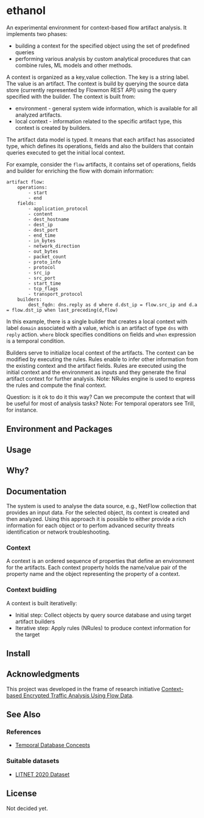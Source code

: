 # ethanol

An experimental environment for context-based flow artifact analysis. It implements two phases:

* building a context for the specified object using the set of predefined queries
* performing various analysis by custom analytical procedures that can combine rules, ML models and other methods.

A context is organized as a key,value collection. The key is a string label. The value is an artifact. 
The context is build by querying the source data store (currently represented by Flowmon REST API)
using the query specified with the builder.
The context is built from: 

* environment -  general system wide information, which is available for all analyzed artifacts. 
* local context - information related to the specific artifact type, this context is created by builders.

The artifact data model is typed. It means that each artifact has associated type, which 
defines its operations, fields and also the builders that contain queries executed to get the initial local context. 

For example, consider the `flow` artifacts, it contains set of operations, fields and builder for enriching the flow
with domain information:

```
artifact flow:
    operations:
        - start
        - end
    fields:
        - application_protocol
        - content
        - dest_hostname
        - dest_ip
        - dest_port
        - end_time
        - in_bytes
        - network_direction
        - out_bytes
        - packet_count
        - proto_info
        - protocol
        - src_ip
        - src_port
        - start_time
        - tcp_flags
        - transport_protocol
    builders:
        dest_fqdn: dns.reply as d where d.dst_ip = flow.src_ip and d.a = flow.dst_ip when last_preceding(d,flow) 
```
In this example, there is a single builder that creates a local context with label `domain` associated 
with a value, which is an artifact of type `dns` with `reply` action. `where` block specifies conditions
on fields and `when` expression is a temporal condition. 

Builders serve to initialize local context of the artifacts. The context can be modified by executing the rules. 
Rules enable to infer other information from the existing context and the artifact fields. 
Rules are executed using the initial context and the environment as inputs and they generate the final artifact context for further analysis. 
Note: NRules engine is used to express the rules and compute the final context.

Question: is it ok to do it this way? Can we precompute the context that will be useful for most of analysis tasks?
Note: For temporal operators see Trill, for instance.

## Environment and Packages 

## Usage

## Why?

## Documentation

The system is used to analyse the data source, e.g., NetFlow collection that provides an input data. For the selected object, its context 
is created and then analyzed. Using this approach it is possible to either provide a rich information for each object or to perfom advanced
security threats identification or network troubleshooting. 


### Context

A context is an ordered sequence of properties that define an environment for the artifacts.
Each context property holds the name/value pair of the property name and the object representing the property of a context.

### Context buidling

A context is built iterativelly:

* Initial step: Collect objects by query source database and using target artifact builders
* Iterative step: Apply rules (NRules) to produce context information for the target

## Install

## Acknowledgments

This project was developed in the frame of research initiative [Context-based Encrypted Traffic Analysis Using Flow Data](https://www.fit.vut.cz/research/project/1445/.en).

## See Also

### References

* [Temporal Database Concepts](https://www.cs.uct.ac.za/mit_notes/database/htmls/chp18.html)

### Suitable datasets

* [LITNET 2020 Dataset](https://dataset.litnet.lt/index.php)


## License

Not decided yet.
